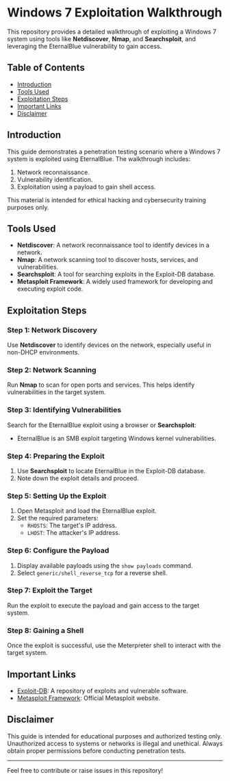 # Windows 7 Exploitation Walkthrough

This repository provides a detailed walkthrough of exploiting a Windows 7 system using tools like **Netdiscover**, **Nmap**, and **Searchsploit**, and leveraging the EternalBlue vulnerability to gain access.

## Table of Contents
- [Introduction](#introduction)
- [Tools Used](#tools-used)
- [Exploitation Steps](#exploitation-steps)
- [Important Links](#important-links)
- [Disclaimer](#disclaimer)

## Introduction

This guide demonstrates a penetration testing scenario where a Windows 7 system is exploited using EternalBlue. The walkthrough includes:
1. Network reconnaissance.
2. Vulnerability identification.
3. Exploitation using a payload to gain shell access.

This material is intended for ethical hacking and cybersecurity training purposes only.

## Tools Used

- **Netdiscover**: A network reconnaissance tool to identify devices in a network.
- **Nmap**: A network scanning tool to discover hosts, services, and vulnerabilities.
- **Searchsploit**: A tool for searching exploits in the Exploit-DB database.
- **Metasploit Framework**: A widely used framework for developing and executing exploit code.

## Exploitation Steps

### Step 1: Network Discovery
Use **Netdiscover** to identify devices on the network, especially useful in non-DHCP environments.

### Step 2: Network Scanning
Run **Nmap** to scan for open ports and services. This helps identify vulnerabilities in the target system.

### Step 3: Identifying Vulnerabilities
Search for the EternalBlue exploit using a browser or **Searchsploit**:
- EternalBlue is an SMB exploit targeting Windows kernel vulnerabilities.

### Step 4: Preparing the Exploit
1. Use **Searchsploit** to locate EternalBlue in the Exploit-DB database.
2. Note down the exploit details and proceed.

### Step 5: Setting Up the Exploit
1. Open Metasploit and load the EternalBlue exploit.
2. Set the required parameters:
   - `RHOSTS`: The target's IP address.
   - `LHOST`: The attacker's IP address.

### Step 6: Configure the Payload
1. Display available payloads using the `show payloads` command.
2. Select `generic/shell_reverse_tcp` for a reverse shell.

### Step 7: Exploit the Target
Run the exploit to execute the payload and gain access to the target system.

### Step 8: Gaining a Shell
Once the exploit is successful, use the Meterpreter shell to interact with the target system.

## Important Links
- [Exploit-DB](https://www.exploit-db.com): A repository of exploits and vulnerable software.
- [Metasploit Framework](https://www.metasploit.com): Official Metasploit website.

## Disclaimer

This guide is intended for educational purposes and authorized testing only. Unauthorized access to systems or networks is illegal and unethical. Always obtain proper permissions before conducting penetration tests.

---

Feel free to contribute or raise issues in this repository!
